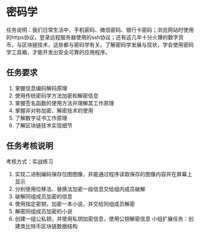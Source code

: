 # 密码学
任务说明：我们日常生活中，手机密码、微信密码、银行卡密码；浏览网站时使用的https协议，登录远程服务器使用的ssh协议；还有这几年十分火爆的数字货币，与区块链技术，这些都与密码学有关。了解密码学发展与现状，学会使用密码学工具箱，才能开发出安全可靠的应用程序。
## 任务要求
1. 掌握信息编码解码原理
2. 使用传统密码学方法加密和解密信息
3. 掌握签名函数的使用方法并理解其工作原理
4. 掌握非对称加密、解密技术的使用
5. 了解数字证书工作原理
6. 了解区块链技术实现细节
   
## 任务考核说明
考核方式：实战练习
1. 实现二进制编码保存位图图像，并能通过程序读取保存的图像内容并在屏幕上显示
2. 分别使用位移法、替换法加密一段信息交给组内成员破解
3. 破解同组成员加密的信息
4. 使用指定密钥，加密一本小说，并交给同组成员解密
5. 解密同组成员加密的小说
6. 创建一组公私钥，并使用私钥加密信息，使用公钥解密信息
小组扩展任务：创建类比特币区块链数据结构